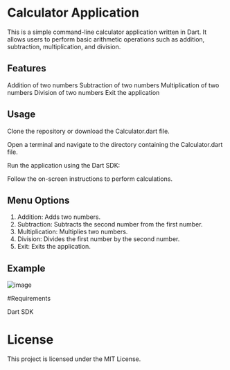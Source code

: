 # Calculator Application
This is a simple command-line calculator application written in Dart. It allows users to perform basic arithmetic operations such as addition, subtraction, multiplication, and division.

## Features
Addition of two numbers
Subtraction of two numbers
Multiplication of two numbers
Division of two numbers
Exit the application

## Usage
Clone the repository or download the Calculator.dart file.

Open a terminal and navigate to the directory containing the Calculator.dart file.

Run the application using the Dart SDK:

Follow the on-screen instructions to perform calculations.

## Menu Options
1. Addition: Adds two numbers.
2. Subtraction: Subtracts the second number from the first number.
3. Multiplication: Multiplies two numbers.
4. Division: Divides the first number by the second number.
5. Exit: Exits the application.

## Example

![image](https://github.com/user-attachments/assets/4957afc1-5901-4de2-8220-696fc5cf9759)

#Requirements

Dart SDK

# License

This project is licensed under the MIT License.
